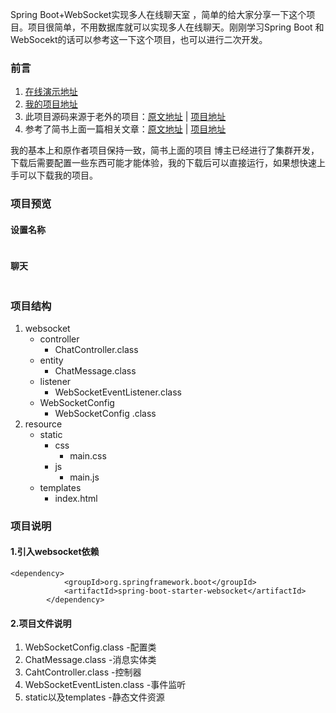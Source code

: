 <!-- wp:paragraph -->
<p>Spring Boot+WebSocket实现多人在线聊天室 ，简单的给大家分享一下这个项目。项目很简单，不用数据库就可以实现多人在线聊天。刚刚学习Spring Boot 和WebSocekt的话可以参考这一下这个项目，也可以进行二次开发。</p>
<!-- /wp:paragraph -->

<!-- wp:heading {"level":3} -->
<h3>前言</h3>
<!-- /wp:heading -->

<!-- wp:list {"ordered":true} -->
<ol><li><a href="https://spring-ws-chat.herokuapp.com/">在线演示地址</a></li><li><a href="https://github.com/yremp/websocket-chat-demo">我的项目地址 </a></li><li>此项目源码来源于老外的项目：<a href="https://www.callicoder.com/spring-boot-websocket-chat-example/">原文地址</a> | <a href="https://github.com/callicoder/spring-boot-websocket-chat-demo">项目地址</a></li><li>参考了简书上面一篇相关文章：<a href="https://www.jianshu.com/p/b3dd8a1b7e72">原文地址</a> | <a href="https://github.com/qqxx6661/springboot-websocket-demo">项目地址</a></li></ol>
<!-- /wp:list -->

<!-- wp:paragraph -->
<p>我的基本上和原作者项目保持一致，简书上面的项目 博主已经进行了集群开发，下载后需要配置一些东西可能才能体验，我的下载后可以直接运行，如果想快速上手可以下载我的项目。</p>
<!-- /wp:paragraph -->

<!-- wp:heading {"level":3} -->
<h3>项目预览</h3>
<!-- /wp:heading -->

<!-- wp:heading {"level":4} -->
<h4>

设置名称

</h4>
<!-- /wp:heading -->

<!-- wp:image {"id":1536} -->
<figure class="wp-block-image"><img src="https://yremp.live/wp-content/uploads/2019/09/image-22-1024x521.png" alt="" class="wp-image-1536"/></figure>
<!-- /wp:image -->

<!-- wp:heading {"level":4} -->
<h4>聊天</h4>
<!-- /wp:heading -->

<!-- wp:image {"id":1538} -->
<figure class="wp-block-image"><img src="https://yremp.live/wp-content/uploads/2019/09/image-24-1024x521.png" alt="" class="wp-image-1538"/></figure>
<!-- /wp:image -->

<!-- wp:heading {"level":3} -->
<h3>项目结构</h3>
<!-- /wp:heading -->

<!-- wp:list {"ordered":true} -->
<ol><li>websocket<ul><li>controller<ul><li>ChatController.class</li></ul></li><li>entity<ul><li>ChatMessage.class</li></ul></li><li>listener<ul><li>WebSocketEventListener.class</li></ul></li><li>WebSocketConfig<ul><li> WebSocketConfig .class</li></ul></li></ul></li><li>resource<ul><li>static<ul><li>css<ul><li>main.css</li></ul></li><li>js<ul><li>main.js</li></ul></li></ul></li><li>templates<ul><li>index.html</li></ul></li></ul></li></ol>
<!-- /wp:list -->

<!-- wp:heading {"level":3} -->
<h3>项目说明</h3>
<!-- /wp:heading -->

<!-- wp:heading {"level":4} -->
<h4>1.引入websocket依赖</h4>
<!-- /wp:heading -->

<!-- wp:code -->
<pre class="wp-block-code"><code>&lt;dependency>
            &lt;groupId>org.springframework.boot&lt;/groupId>
            &lt;artifactId>spring-boot-starter-websocket&lt;/artifactId>
        &lt;/dependency></code></pre>
<!-- /wp:code -->

<!-- wp:heading {"level":4} -->
<h4>2.项目文件说明</h4>
<!-- /wp:heading -->

<!-- wp:list {"ordered":true} -->
<ol><li> WebSocketConfig.class              -配置类</li><li>ChatMessage.class                       -消息实体类</li><li>CahtController.class                    -控制器</li><li>WebSocketEventListen.class     -事件监听 </li><li>static以及templates                     -静态文件资源</li></ol>
<!-- /wp:list -->

<!-- wp:heading {"level":3} -->
